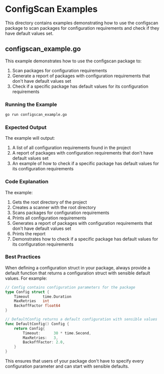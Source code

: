 # ConfigScan Examples

This directory contains examples demonstrating how to use the configscan package to scan packages for configuration requirements and check if they have default values set.

## configscan_example.go

This example demonstrates how to use the configscan package to:

1. Scan packages for configuration requirements
2. Generate a report of packages with configuration requirements that don't have default values set
3. Check if a specific package has default values for its configuration requirements

### Running the Example

```bash
go run configscan_example.go
```

### Expected Output

The example will output:

1. A list of all configuration requirements found in the project
2. A report of packages with configuration requirements that don't have default values set
3. An example of how to check if a specific package has default values for its configuration requirements

### Code Explanation

The example:

1. Gets the root directory of the project
2. Creates a scanner with the root directory
3. Scans packages for configuration requirements
4. Prints all configuration requirements
5. Generates a report of packages with configuration requirements that don't have default values set
6. Prints the report
7. Demonstrates how to check if a specific package has default values for its configuration requirements

### Best Practices

When defining a configuration struct in your package, always provide a default function that returns a configuration struct with sensible default values. For example:

```go
// Config contains configuration parameters for the package
type Config struct {
	Timeout      time.Duration
	MaxRetries   int
	BackoffFactor float64
}

// DefaultConfig returns a default configuration with sensible values
func DefaultConfig() Config {
	return Config{
		Timeout:      30 * time.Second,
		MaxRetries:   3,
		BackoffFactor: 2.0,
	}
}
```

This ensures that users of your package don't have to specify every configuration parameter and can start with sensible defaults.